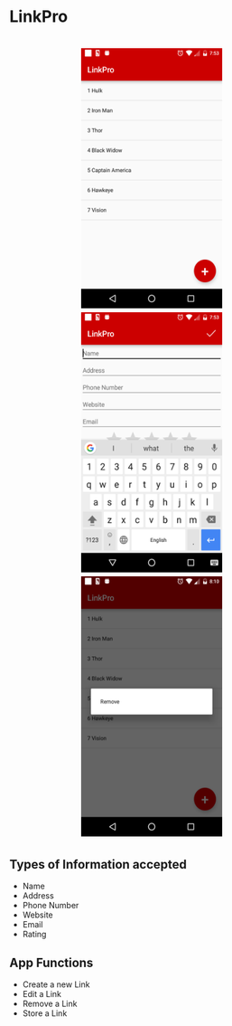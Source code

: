 # LinkPro
<h1 align="center">
<img src="https://github.com/hash9/LinkPro--Android_Contacts/blob/master/img/Screenshot_20170128-195303.png" width="250" height="460"/>
<img src="https://github.com/hash9/LinkPro--Android_Contacts/blob/master/img/Screenshot_20170128-195311.png" width="250" height="460"/>
<img src="https://github.com/hash9/LinkPro--Android_Contacts/blob/master/img/Screenshot_20170128-201042.png" width="250" height="460"/>
</h1>

## Types of Information accepted
- Name
- Address
- Phone Number
- Website
- Email
- Rating

## App Functions
- Create a new Link
- Edit a Link
- Remove a Link
- Store a Link
